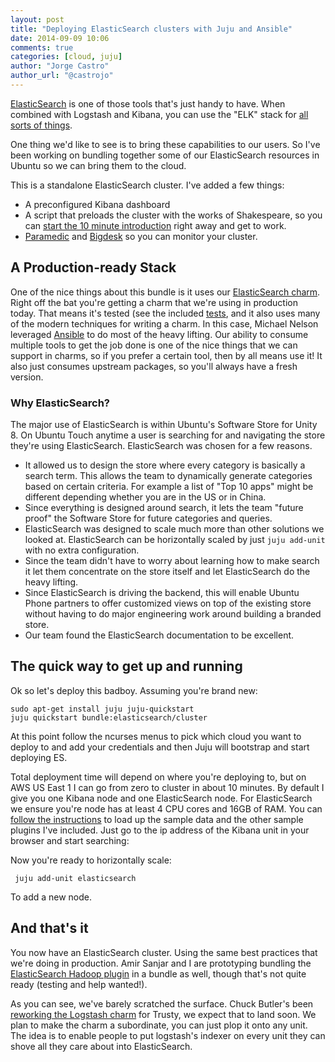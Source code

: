 ```yaml
---
layout: post
title: "Deploying ElasticSearch clusters with Juju and Ansible"
date: 2014-09-09 10:06
comments: true
categories: [cloud, juju]
author: "Jorge Castro"
author_url: "@castrojo"
---
```


[ElasticSearch](http://www.elasticsearch.org/) is one of those tools that's just
handy to have. When combined with Logstash and Kibana, you can use the "ELK"
stack for [all sorts of things](http://www.elasticsearch.org/overview/).

One thing we'd like to see is to bring these capabilities to our users. So I've
been working on bundling together some of our ElasticSearch resources in Ubuntu
so we can bring them to the cloud.

<!-- more -->

This is a standalone ElasticSearch cluster. I've added a few things:

- A preconfigured Kibana dashboard
- A script that preloads the cluster with the works of Shakespeare, so you can [start the 10 minute introduction](http://www.elasticsearch.org/guide/en/kibana/current/using-kibana-for-the-first-time.html) right away and get to work.
- [Paramedic](https://github.com/karmi/elasticsearch-paramedic) and [Bigdesk](http://bigdesk.org/) so you can monitor your cluster.

## A Production-ready Stack

One of the nice things about this bundle is it uses our [ElasticSearch
charm](https://github.com/charms/elasticsearch). Right off the bat you're
getting a charm that we're using in production today. That means it's tested
(see the included
[tests](https://github.com/charms/elasticsearch/tree/trusty/tests), and it also
uses many of the modern techniques for writing a charm. In this case, Michael Nelson leveraged [Ansible](http://www.ansible.com/home) to do most of the heavy lifting. Our ability to consume multiple tools to get the job done is one of the nice things that we can support in charms, so if you
prefer a certain tool, then by all means use it! It also just consumes upstream
packages, so you'll always have a fresh version.

### Why ElasticSearch?

The major use of ElasticSearch is within Ubuntu's Software Store for Unity 8. On Ubuntu Touch anytime a user is searching for and navigating the store they're using ElasticSearch. ElasticSearch was chosen for a few reasons.

- It allowed us to design the store where every category is basically a search term. This allows the team to dynamically generate categories based on certain criteria. For example a list of "Top 10 apps" might be different depending whether you are in the US or in China.
- Since everything is designed around search, it lets the team "future proof" the Software Store for future categories and queries.
- ElasticSearch was designed to scale much more than other solutions we looked at. ElasticSearch can be horizontally scaled by just `juju add-unit` with no extra configuration.  
- Since the team didn't have to worry about learning how to make search it let them concentrate on the store itself and let ElasticSearch do the heavy lifting.
- Since ElasticSearch is driving the backend, this will enable Ubuntu Phone partners to offer customized views on top of the existing store without having to do major engineering work around building a branded store.
- Our team found the ElasticSearch documentation to be excellent.

## The quick way to get up and running

Ok so let's deploy this badboy. Assuming you're brand new:

    sudo apt-get install juju juju-quickstart
    juju quickstart bundle:elasticsearch/cluster

At this point follow the ncurses menus to pick which cloud you want to deploy to
and add your credentials and then Juju will bootstrap and start deploying ES.

Total deployment time will depend on where you're deploying to, but on AWS US
East 1 I can go from zero to cluster in about 10 minutes. By default I give you
one Kibana node and one ElasticSearch node. For ElasticSearch we ensure you're
node has at least 4 CPU cores and 16GB of RAM. You can [follow the
instructions](https://jujucharms.com/bundle/elasticsearch/14/cluster/?text=elasticsearch#readme)
to load up the sample data and the other sample plugins I've included. Just go
to the ip address of the Kibana unit in your browser and start searching:


Now you're ready to horizontally scale:

     juju add-unit elasticsearch

To add a new node.

## And that's it

You now have an ElasticSearch cluster. Using the same best practices that we're
doing in production. Amir Sanjar and I are prototyping bundling the
[ElasticSearch Hadoop
plugin](http://manage.jujucharms.com/bundle/~jorge/hadoop-es/baremetal) in a
bundle as well, though that's not quite ready (testing and help wanted!).

As you can see, we've barely scratched the surface. Chuck Butler's been [reworking the
Logstash
charm](https://code.launchpad.net/~lazypower/charms/trusty/logstash/trunk) for
Trusty, we expect that to land soon. We plan to make the charm a subordinate, you can
just plop it onto any unit. The idea is to enable people to put logstash's
indexer on every unit they can shove all they care about into ElasticSearch.
